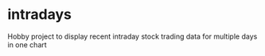 # intradays
Hobby project to display recent intraday stock trading data for multiple days in one chart
